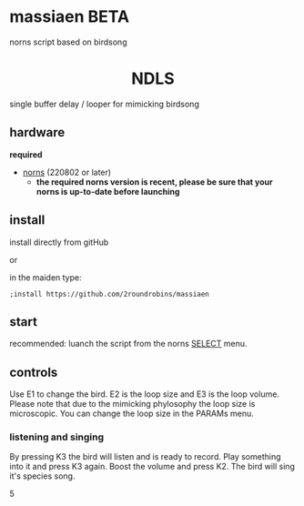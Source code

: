 # massiaen BETA
 norns script based on birdsong

<h1 align="center">NDLS</h1>

single buffer delay / looper for mimicking birdsong


## hardware

**required**

- [norns](https://github.com/p3r7/awesome-monome-norns) (220802 or later)
  - **the required norns version is recent, please be sure that your norns is up-to-date before launching**


## install

install directly from gitHub

or

in the maiden type:

```
;install https://github.com/2roundrobins/massiaen
```


## start

recommended: luanch the script from the norns [SELECT](https://monome.org/docs/norns/play/#select) menu.

## controls

Use E1 to change the bird. E2 is the loop size and E3 is the loop volume. Please note that due to the mimicking phylosophy the loop size is microscopic. You can change the loop size in the PARAMs menu.

### listening and singing

By pressing K3 the bird will listen and is ready to record. Play something into it and press K3 again. Boost the volume and press K2. The bird will sing it's species song. 

5
